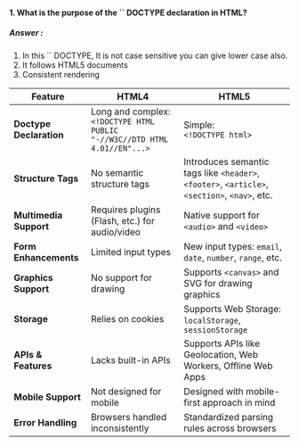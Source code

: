 <h4>1. What is the purpose of the `<!DOCTYPE>` DOCTYPE declaration in HTML?</h4>

<h5>Answer :</h5>

<ol>
<li>In this `<!DOCTYPE>` DOCTYPE, It is not case sensitive you can give lower case also.</li>
<li>It follows HTML5 documents</li>
<li>Consistent rendering</li>
</ol>

| Feature                 | **HTML4**                                                                    | **HTML5**                                                                                     |
| ----------------------- | ---------------------------------------------------------------------------- | --------------------------------------------------------------------------------------------- |
| **Doctype Declaration** | Long and complex:<br>`<!DOCTYPE HTML PUBLIC "-//W3C//DTD HTML 4.01//EN"...>` | Simple:<br>`<!DOCTYPE html>`                                                                  |
| **Structure Tags**      | No semantic structure tags                                                   | Introduces semantic tags like `<header>`, `<footer>`, `<article>`, `<section>`, `<nav>`, etc. |
| **Multimedia Support**  | Requires plugins (Flash, etc.) for audio/video                               | Native support for `<audio>` and `<video>`                                                    |
| **Form Enhancements**   | Limited input types                                                          | New input types: `email`, `date`, `number`, `range`, etc.                                     |
| **Graphics Support**    | No support for drawing                                                       | Supports `<canvas>` and SVG for drawing graphics                                              |
| **Storage**             | Relies on cookies                                                            | Supports Web Storage: `localStorage`, `sessionStorage`                                        |
| **APIs & Features**     | Lacks built-in APIs                                                          | Supports APIs like Geolocation, Web Workers, Offline Web Apps                                 |
| **Mobile Support**      | Not designed for mobile                                                      | Designed with mobile-first approach in mind                                                   |
| **Error Handling**      | Browsers handled inconsistently                                              | Standardized parsing rules across browsers                                                    |
